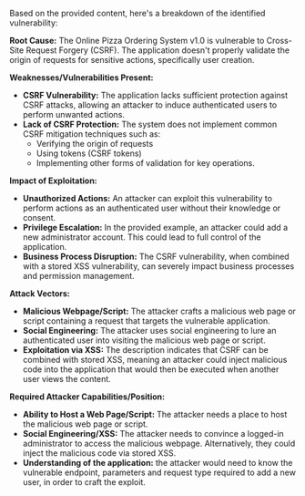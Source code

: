 Based on the provided content, here's a breakdown of the identified vulnerability:

**Root Cause:** The Online Pizza Ordering System v1.0 is vulnerable to Cross-Site Request Forgery (CSRF). The application doesn't properly validate the origin of requests for sensitive actions, specifically user creation.

**Weaknesses/Vulnerabilities Present:**
*   **CSRF Vulnerability:** The application lacks sufficient protection against CSRF attacks, allowing an attacker to induce authenticated users to perform unwanted actions.
*   **Lack of CSRF Protection:** The system does not implement common CSRF mitigation techniques such as:
    *   Verifying the origin of requests
    *   Using tokens (CSRF tokens)
    *   Implementing other forms of validation for key operations.

**Impact of Exploitation:**
*   **Unauthorized Actions:** An attacker can exploit this vulnerability to perform actions as an authenticated user without their knowledge or consent.
*   **Privilege Escalation:** In the provided example, an attacker could add a new administrator account. This could lead to full control of the application.
*   **Business Process Disruption:** The CSRF vulnerability, when combined with a stored XSS vulnerability, can severely impact business processes and permission management.

**Attack Vectors:**
*   **Malicious Webpage/Script:** The attacker crafts a malicious web page or script containing a request that targets the vulnerable application.
*   **Social Engineering:** The attacker uses social engineering to lure an authenticated user into visiting the malicious web page or script.
*   **Exploitation via XSS:** The description indicates that CSRF can be combined with stored XSS, meaning an attacker could inject malicious code into the application that would then be executed when another user views the content.

**Required Attacker Capabilities/Position:**
*   **Ability to Host a Web Page/Script:** The attacker needs a place to host the malicious web page or script.
*   **Social Engineering/XSS:** The attacker needs to convince a logged-in administrator to access the malicious webpage. Alternatively, they could inject the malicious code via stored XSS.
*  **Understanding of the application:** the attacker would need to know the vulnerable endpoint, parameters and request type required to add a new user, in order to craft the exploit.